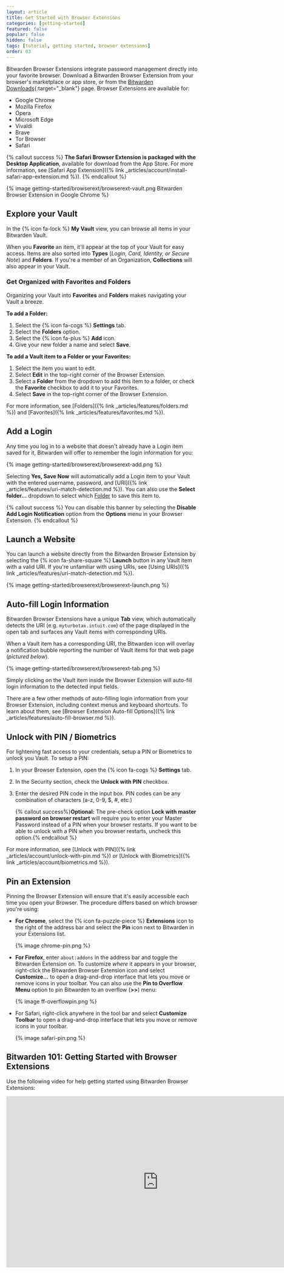 ```yaml
---
layout: article
title: Get Started with Browser Extensions
categories: [getting-started]
featured: false
popular: false
hidden: false
tags: [tutorial, getting started, browser extensions]
order: 03
---
```


Bitwarden Browser Extensions integrate password management directly into your favorite browser. Download a Bitwarden Browser Extension from your browser's marketplace or app store, or from the [Bitwarden Downloads](https://bitwarden.com/download){:target="\_blank"} page. Browser Extensions are available for:

- Google Chrome
- Mozilla Firefox
- Opera
- Microsoft Edge
- Vivaldi
- Brave
- Tor Browser
- Safari

{% callout success %}
**The Safari Browser Extension is packaged with the Desktop Application**, available for download from the App Store. For more information, see [Safari App Extension]({% link _articles/account/install-safari-app-extension.md %}).
{% endcallout %}

{% image getting-started/browserext/browserext-vault.png Bitwarden Browser Extension in Google Chrome %}

## Explore your Vault

In the {% icon fa-lock %} **My Vault** view, you can browse all items in your Bitwarden Vault.

When you **Favorite** an item, it'll appear at the top of your Vault for easy access. Items are also sorted into **Types** (*Login, Card, Identity, or Secure Note*) and **Folders**. If you're a member of an Organization, **Collections** will also appear in your Vault.

### Get Organized with Favorites and Folders

Organizing your Vault into **Favorites** and **Folders** makes navigating your Vault a breeze.

**To add a Folder:**

1. Select the {% icon fa-cogs %} **Settings** tab.
2. Select the **Folders** option.
3. Select the {% icon fa-plus %} **Add** icon.
4. Give your new folder a name and select **Save**.

**To add a Vault item to a Folder or your Favorites:**

1. Select the item you want to edit.
2. Select **Edit** in the top-right corner of the Browser Extension.
3. Select a **Folder** from the dropdown to add this item to a folder, or check the **Favorite** checkbox to add it to your Favorites.
4. Select **Save** in the top-right corner of the Browser Extension.

For more information, see [Folders]({% link _articles/features/folders.md %}) and [Favorites]({% link _articles/features/favorites.md %}).

## Add a Login

Any time you log in to a website that doesn't already have a Login item saved for it, Bitwarden will offer to remember the login information for you:

{% image getting-started/browserext/browserext-add.png %}

Selecting **Yes, Save Now** will automatically add a Login item to your Vault with the entered username, password, and [URI]({% link _articles/features/uri-match-detection.md %}). You can also use the **Select folder...** dropdown to select which [Folder]({{site.baseurl}}/article/folders/) to save this item to.

{% callout success %}
You can disable this banner by selecting the **Disable Add Login Notification** option from the **Options** menu in your Browser Extension.
{% endcallout %}

## Launch a Website

You can launch a website directly from the Bitwarden Browser Extension by selecting the {% icon fa-share-square %} **Launch** button in any Vault item with a valid URI. If you're unfamiliar with using URIs, see [Using URIs]({% link _articles/features/uri-match-detection.md %}).

{% image getting-started/browserext/browserext-launch.png %}

## Auto-fill Login Information

Bitwarden Browser Extensions have a unique **Tab** view, which automatically detects the URI (e.g. `myturbotax.intuit.com`) of the page displayed in the open tab and surfaces any Vault items with corresponding URIs.

When a Vault item has a corresponding URI, the Bitwarden icon will overlay a notification bubble reporting the number of Vault items for that web page (*pictured below*).

{% image getting-started/browserext/browserext-tab.png %}

Simply clicking on the Vault item inside the Browser Extension will auto-fill login information to the detected input fields.

There are a few other methods of auto-filling login information from your Browser Extension, including context menus and keyboard shortcuts. To learn about them, see [Browser Extension Auto-fill Options]({% link _articles/features/auto-fill-browser.md %}).

## Unlock with PIN / Biometrics

For lightening fast access to your credentials, setup a PIN or Biometrics to unlock you Vault. To setup a PIN:

1. In your Browser Extension, open the {% icon fa-cogs %} **Settings** tab.
2. In the Security section, check the **Unlock with PIN** checkbox.
3. Enter the desired PIN code in the input box. PIN codes can be any combination of characters (a-z, 0-9, $, #, etc.)

   {% callout success%}**Optional:** The pre-check option **Lock with master password on browser restart** will require you to enter your Master Password instead of a PIN when your browser restarts. If you want to be able to unlock with a PIN when you browser restarts, uncheck this option.{% endcallout %}

For more information, see [Unlock with PIN]({% link _articles/account/unlock-with-pin.md %}) or [Unlock with Biometrics]({% link _articles/account/biometrics.md %}).

## Pin an Extension

Pinning the Browser Extension will ensure that it's easily accessible each time you open your Browser. The procedure differs based on which browser you're using:

- **For Chrome**, select the {% icon fa-puzzle-piece %} **Extensions** icon to the right of the address bar and select the **Pin** icon next to Bitwarden in your Extensions list.

   {% image chrome-pin.png %}
- **For Firefox**, enter `about:addons` in the address bar and toggle the Bitwarden Extension on. To customize *where* it appears in your browser, right-click the Bitwarden Browser Extension icon and select **Customize...** to open a drag-and-drop interface that lets you move or remove icons in your toolbar. You can also use the **Pin to Overflow Menu** option to pin Bitwarden to an overflow (**>>**) menu:

   {% image ff-overflowpin.png %}
- For Safari, right-click anywhere in the tool bar and select **Customize Toolbar** to open a drag-and-drop interface that lets you move or remove icons in your toolbar.

   {% image safari-pin.png %}

## Bitwarden 101: Getting Started with Browser Extensions

Use the following video for help getting started using Bitwarden Browser Extensions:

<iframe class="embed-responsive" width="800" height="450" src="https://www.youtube.com/embed/Epx6bLBsYlI" frameborder="0" allow="accelerometer; autoplay; encrypted-media; gyroscope; picture-in-picture" allowfullscreen></iframe>
